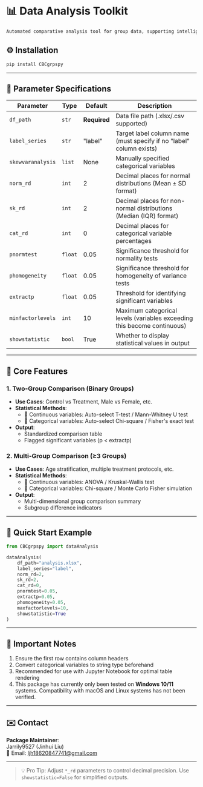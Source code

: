 # 📊 Data Analysis Toolkit
```markdown
Automated comparative analysis tool for group data, supporting intelligent statistical tests for two/multiple groups with standardized output tables.
```
## ⚙️ Installation
```bash
pip install CBCgrpspy 
```

---

## 📖 Parameter Specifications

| Parameter           | Type        | Default   | Description                                                         |
|---------------------|-------------|-----------|---------------------------------------------------------------------|
| `df_path`           | `str`       | **Required** | Data file path (.xlsx/.csv supported)                              |
| `label_series`      | `str`       | "label"   | Target label column name (must specify if no "label" column exists) |
| `skewvaranalysis`   | `list`      | None      | Manually specified categorical variables                           |
| `norm_rd`           | `int`       | 2         | Decimal places for normal distributions (Mean ± SD format)         |
| `sk_rd`             | `int`       | 2         | Decimal places for non-normal distributions (Median (IQR) format)  |
| `cat_rd`            | `int`       | 0         | Decimal places for categorical variable percentages                |
| `pnormtest`         | `float`     | 0.05      | Significance threshold for normality tests                         |
| `phomogeneity`      | `float`     | 0.05      | Significance threshold for homogeneity of variance tests           |
| `extractp`          | `float`     | 0.05      | Threshold for identifying significant variables                    |
| `minfactorlevels`   | `int`       | 10        | Maximum categorical levels (variables exceeding this become continuous) |
| `showstatistic`     | `bool`      | True      | Whether to display statistical values in output                    |

---

## 🚀 Core Features

### 1. Two-Group Comparison (Binary Groups)
- **Use Cases**: Control vs Treatment, Male vs Female, etc.
- **Statistical Methods**:
  - 📌 Continuous variables: Auto-select T-test / Mann-Whitney U test
  - 📌 Categorical variables: Auto-select Chi-square / Fisher's exact test
- **Output**:
  - Standardized comparison table
  - Flagged significant variables (p < extractp)

### 2. Multi-Group Comparison (≥3 Groups)
- **Use Cases**: Age stratification, multiple treatment protocols, etc.
- **Statistical Methods**:
  - 📌 Continuous variables: ANOVA / Kruskal-Wallis test
  - 📌 Categorical variables: Chi-square / Monte Carlo Fisher simulation
- **Output**:
  - Multi-dimensional group comparison summary
  - Subgroup difference indicators

---

## 🎯 Quick Start Example
```python
from CBCgrpspy import dataAnalysis

dataAnalysis(
    df_path="analysis.xlsx",
    label_series="label",
    norm_rd=2,
    sk_rd=2,
    cat_rd=0,
    pnormtest=0.05,
    extractp=0.05,
    phomogeneity=0.05,
    maxfactorlevels=10,
    showstatistic=True
)
```

---

## 📌 Important Notes
1. Ensure the first row contains column headers
2. Convert categorical variables to string type beforehand
3. Recommended for use with Jupyter Notebook for optimal table rendering
4. This package has currently only been tested on **Windows 10/11** systems. Compatibility with macOS and Linux systems has not been verified.
---

## ✉️ Contact
**Package Maintainer**:  
Jarrily9527 (Jinhui Liu)  
📧 Email: [ljh18620847741@gmail.com](mailto:ljh18620847741@gmail.com)

---

> 💡 Pro Tip: Adjust `*_rd` parameters to control decimal precision. Use `showstatistic=False` for simplified outputs.